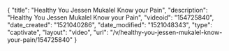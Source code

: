 {
    "title": "Healthy You Jessen Mukalel  Know your Pain",
    "description": "Healthy You Jessen Mukalel  Know your Pain",
    "videoid": "154725840",
    "date_created": "1521040286",
    "date_modified": "1521048343",
    "type": "captivate",
    "layout": "video",
    "url": "\/v\/healthy-you-jessen-mukalel-know-your-pain\/154725840"
}